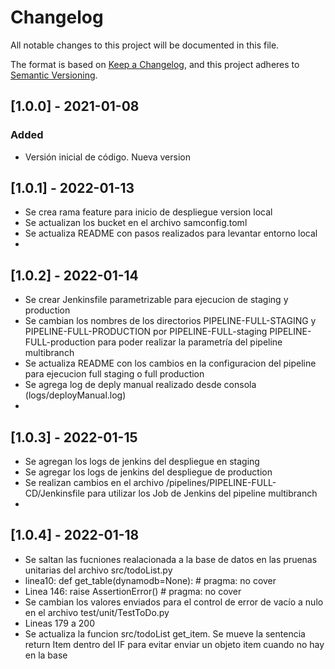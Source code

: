 # Changelog
All notable changes to this project will be documented in this file.

The format is based on [Keep a Changelog](https://keepachangelog.com/en/1.0.0/),
and this project adheres to [Semantic Versioning](https://semver.org/spec/v2.0.0.html).

## [1.0.0] - 2021-01-08
### Added
- Versión inicial de código. Nueva version

## [1.0.1] - 2022-01-13
- Se crea rama feature para inicio de despliegue version local
- Se actualizan los bucket en el archivo samconfig.toml
- Se actualiza README con pasos realizados para levantar entorno local
- 
## [1.0.2] - 2022-01-14
- Se crear Jenkinsfile parametrizable para ejecucion de staging y production
- Se cambian los nombres de los directorios PIPELINE-FULL-STAGING y PIPELINE-FULL-PRODUCTION por PIPELINE-FULL-staging PIPELINE-FULL-production para poder realizar la parametría del pipeline multibranch
- Se actualiza README con los cambios en la configuracion del pipeline para ejecucion full staging o full production
- Se agrega log de deply manual realizado desde consola (logs/deployManual.log)
- 
## [1.0.3] - 2022-01-15
- Se agregan los logs de jenkins del despliegue en staging
- Se agregar los logs de jenkins del despliegue de production
- Se realizan cambios en el archivo /pipelines/PIPELINE-FULL-CD/Jenkinsfile para utilizar los Job de Jenkins del pipeline multibranch
- 
## [1.0.4] - 2022-01-18
- Se saltan las fucniones realacionada a la base de datos en las pruenas unitarias del archivo src/todoList.py 
-   linea10: def get_table(dynamodb=None):   # pragma: no cover
-   Linea 146:         raise AssertionError()   # pragma: no cover
- Se cambian los valores enviados para el control de error de vacío a nulo en el archivo test/unit/TestToDo.py
-   Lineas 179 a 200
-   Se actualiza la funcion src/todoList get_item. Se mueve la sentencia return Item dentro del IF para evitar enviar un objeto item cuando no hay en la base